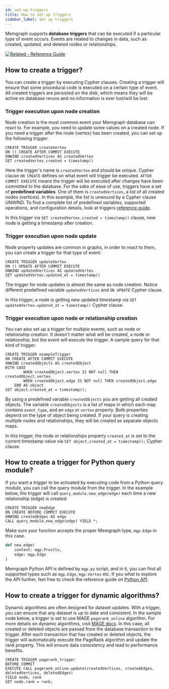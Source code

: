 ```yaml
---
id: set-up-triggers
title: How to set up triggers
sidebar_label: Set up triggers
---
```


Memgraph supports **database triggers** that can be executed if a particular type of event occurs. Events are related to changes in data, such as created, updated, and deleted nodes or relationships. 

[![Related - Reference Guide](https://img.shields.io/static/v1?label=Related&message=Reference%20Guide&color=yellow&style=for-the-badge)](/reference-guide/triggers.md) 


## How to create a trigger?

You can create a trigger by executing Cypher clauses. Creating a trigger will ensure that some procedural code is executed on a certain type of event. 
All created triggers are persisted on the disk, which means they will be active on database reruns and no information is ever lost/will be lost.

### Trigger execution upon node creation

Node creation is the most common event your Memgraph database can react to. For example, you need to update some values on a created node. 
If you need a trigger after the node (vertex) has been created, you can set up the following trigger: 

```cypher
CREATE TRIGGER createVertex
ON () CREATE AFTER COMMIT EXECUTE
UNWIND createdVertices AS createdVertex
SET createdVertex.created = timestamp()
```

Here the trigger's name is `createdVertex` and should be unique. Cypher clause  `ON CREATE` defines on what event will trigger be executed. `AFTER COMMIT EXECUTE` means the trigger will be executed after changes have been committed to the database. For the sake of ease of use, triggers have a set of **predefined variables**. One of them is `createdVertices`, a list of all created nodes (vertices). In this example, the list is unwound by a Cypher clause UNWIND. 
To find a complete list of predefined variables, supported operations, and configuration details, look at triggers [reference guide](https://memgraph.com/docs/memgraph/reference-guide/triggers).

In this trigger via `SET createdVertex.created = timestamp()`  clause, new node is getting a timestamp after creation.

### Trigger execution upon node update

Node property updates are common in graphs, in order to react to them, you can create a trigger for that type of event: 

```cypher
CREATE TRIGGER updateVertex
ON () UPDATE AFTER COMMIT EXECUTE
UNWIND updatedVertices AS updatedVertex
SET updatedVertex.updated_at = timestamp()

```
The trigger for node updates is almost the same as node creation. Notice different predefined variable `updatedVertices` and `ON UPDATE` Cypher clause.

In this trigger, a node is getting new updated timestamp via `SET updatedVertex.updated_at = timestamp()` Cypher clause.

### Trigger execution upon node or relationship creation

You can also set up a trigger for multiple events, such as node or relationship creation. It doesn't matter what will be created, a node or relationship, but the event will execute the trigger.
A sample query for that kind of trigger: 

```cypher
CREATE TRIGGER exampleTrigger
ON CREATE AFTER COMMIT EXECUTE
UNWIND createdObjects AS createdObject
WITH CASE
        WHEN createdObject.vertex IS NOT null THEN createdObject.vertex
        WHEN createdObject.edge IS NOT null THEN createdObject.edge
    END AS object
SET object.created_at = timestamp();
```

By using a predefined variable `createdObjects` you are getting all created objects. The variable `createdObjects` is a list of maps in which each map contains `event_type`, and an `edge` or `vertex` property. Both properties depend on the type of object being created. If your query is creating multiple nodes and relationships, they will be created as separate objects maps. 

In this trigger, the node or relationships property `created_at` is set to the current timestamp value via `SET object.created_at = timestamp();` Cypher clause. 

## How to create a trigger for Python query module? 
If you want a trigger to be activated by executing code from a Python query module, you can call the query module from the trigger. In the example below, the trigger will call `query_module.new_edge(edge)` each time a new relationship (edge) is created:

```cypher
CREATE TRIGGER newEdge
ON CREATE BEFORE COMMIT EXECUTE
UNWIND createdEdges AS edge
CALL query_module.new_edge(edge) YIELD *;
```

Make sure your function accepts the proper Memgraph type, `mgp.Edge` in this case. 

```python
def new_edge(
    context: mgp.ProcCtx,
    edge: mgp.Edge
)
```
Memgraph Python API is defined by `mgp.py` script, and in it, you can find all supported types such as `mgp.Edge`, `mgp.Vertex` etc. If you what to explore the API further, feel free to check the reference guide on [Python API](https://memgraph.com/docs/memgraph/reference-guide/query-modules/api/python-api).

## How to create a trigger for dynamic algorithms? 

Dynamic algorithms are often designed for dataset updates. With a trigger, you can ensure that any dataset is up to date and consistent. In the sample code below, a trigger is set to use MAGE `pagerank_online` algorithm. For more details on dynamic algorithms, visit [MAGE docs](https://memgraph.com/docs/mage/query-modules/available-queries). In this case, all created or deleted objects are passed from the database transaction to the trigger. After each transaction that has created or deleted objects, the trigger will automatically execute the PageRank algorithm and update the rank property. This will ensure data consistency and lead to performance benefits. 

```cypher
CREATE TRIGGER pagerank_trigger 
BEFORE COMMIT 
EXECUTE CALL pagerank_online.update(createdVertices, createdEdges, deletedVertices, deletedEdges) 
YIELD node, rank
SET node.rank = rank;
```
